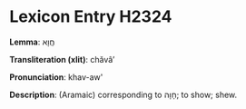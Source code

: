 # Lexicon Entry H2324

**Lemma**: חֲוָא

**Transliteration (xlit)**: chăvâʼ

**Pronunciation**: khav-aw'

**Description**:
(Aramaic) corresponding to חָוָה; to show; shew.
